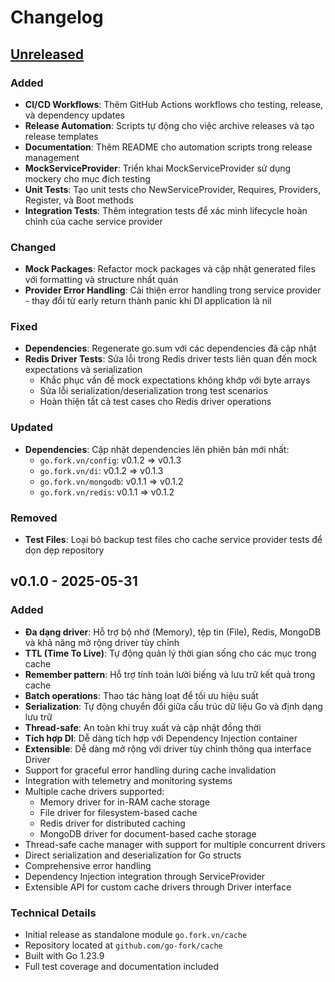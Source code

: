 # Changelog

## [Unreleased]

### Added
- **CI/CD Workflows**: Thêm GitHub Actions workflows cho testing, release, và dependency updates
- **Release Automation**: Scripts tự động cho việc archive releases và tạo release templates
- **Documentation**: Thêm README cho automation scripts trong release management
- **MockServiceProvider**: Triển khai MockServiceProvider sử dụng mockery cho mục đích testing
- **Unit Tests**: Tạo unit tests cho NewServiceProvider, Requires, Providers, Register, và Boot methods
- **Integration Tests**: Thêm integration tests để xác minh lifecycle hoàn chỉnh của cache service provider

### Changed
- **Mock Packages**: Refactor mock packages và cập nhật generated files với formatting và structure nhất quán
- **Provider Error Handling**: Cải thiện error handling trong service provider - thay đổi từ early return thành panic khi DI application là nil

### Fixed
- **Dependencies**: Regenerate go.sum với các dependencies đã cập nhật
- **Redis Driver Tests**: Sửa lỗi trong Redis driver tests liên quan đến mock expectations và serialization
  - Khắc phục vấn đề mock expectations không khớp với byte arrays
  - Sửa lỗi serialization/deserialization trong test scenarios
  - Hoàn thiện tất cả test cases cho Redis driver operations

### Updated
- **Dependencies**: Cập nhật dependencies lên phiên bản mới nhất:
  - `go.fork.vn/config`: v0.1.2 => v0.1.3
  - `go.fork.vn/di`: v0.1.2 => v0.1.3  
  - `go.fork.vn/mongodb`: v0.1.1 => v0.1.2
  - `go.fork.vn/redis`: v0.1.1 => v0.1.2

### Removed
- **Test Files**: Loại bỏ backup test files cho cache service provider tests để dọn dẹp repository

## v0.1.0 - 2025-05-31

### Added
- **Đa dạng driver**: Hỗ trợ bộ nhớ (Memory), tệp tin (File), Redis, MongoDB và khả năng mở rộng driver tùy chỉnh
- **TTL (Time To Live)**: Tự động quản lý thời gian sống cho các mục trong cache
- **Remember pattern**: Hỗ trợ tính toán lười biếng và lưu trữ kết quả trong cache
- **Batch operations**: Thao tác hàng loạt để tối ưu hiệu suất
- **Serialization**: Tự động chuyển đổi giữa cấu trúc dữ liệu Go và định dạng lưu trữ
- **Thread-safe**: An toàn khi truy xuất và cập nhật đồng thời
- **Tích hợp DI**: Dễ dàng tích hợp với Dependency Injection container
- **Extensible**: Dễ dàng mở rộng với driver tùy chỉnh thông qua interface Driver
- Support for graceful error handling during cache invalidation
- Integration with telemetry and monitoring systems
- Multiple cache drivers supported:
  - Memory driver for in-RAM cache storage
  - File driver for filesystem-based cache
  - Redis driver for distributed caching
  - MongoDB driver for document-based cache storage
- Thread-safe cache manager with support for multiple concurrent drivers
- Direct serialization and deserialization for Go structs
- Comprehensive error handling
- Dependency Injection integration through ServiceProvider
- Extensible API for custom cache drivers through Driver interface

### Technical Details
- Initial release as standalone module `go.fork.vn/cache`
- Repository located at `github.com/go-fork/cache`
- Built with Go 1.23.9
- Full test coverage and documentation included

[Unreleased]: github.com/go-fork/cache/compare/v0.1.0...HEAD
[v0.1.0]: github.com/go-fork/cache/releases/tag/v0.1.0
